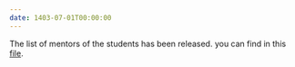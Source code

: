 ```yaml
---
date: 1403-07-01T00:00:00
---
```

The list of mentors of the students has been released. you can find in this [file]().

